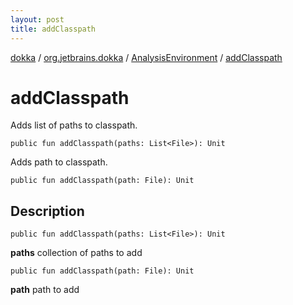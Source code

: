 ```yaml
---
layout: post
title: addClasspath
---
```

[dokka](../../index.md) / [org.jetbrains.dokka](../index.md) / [AnalysisEnvironment](index.md) / [addClasspath](addClasspath.md)

# addClasspath
Adds list of paths to classpath.
```
public fun addClasspath(paths: List<File>): Unit
```
Adds path to classpath.
```
public fun addClasspath(path: File): Unit
```
## Description
```
public fun addClasspath(paths: List<File>): Unit
```


**paths**
collection of paths to add

```
public fun addClasspath(path: File): Unit
```


**path**
path to add


